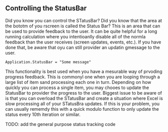 ## Controlling the StatusBar

Did you know you can control the STatusBar? Did you know that the area at the bototm of you rscreen is called the Status Bar? This is an area that can be used to provide feedback to the user. It can be quite helpful for a long running calculation where you intentioanlly disable all of the normla feedback than the user receives (screen updates, events, etc.). If you have done that, be aware that oyu can still provider an updatin gmessage to the user.

```vba
Application.StatusBar = "Some message"
```

This functionality is best used when you have a mesurable way of prvoding progress feedback. This is commonyl one when you are looping through a large list of item sand processing each one in turn. Depending on how quickly you can process a single item, you may chooes to update the StatusBar to provider the progress to the user. Biggest issue to be aware of is that you can overload the STatusBar and create a situation where Excel is slow processing all of your STatusBra updates. If this is your problem, you can usually rememdy this with a quick modulo function to only update the status every 10th iteration or similar.

TODO: add the general purpose status tracking code

